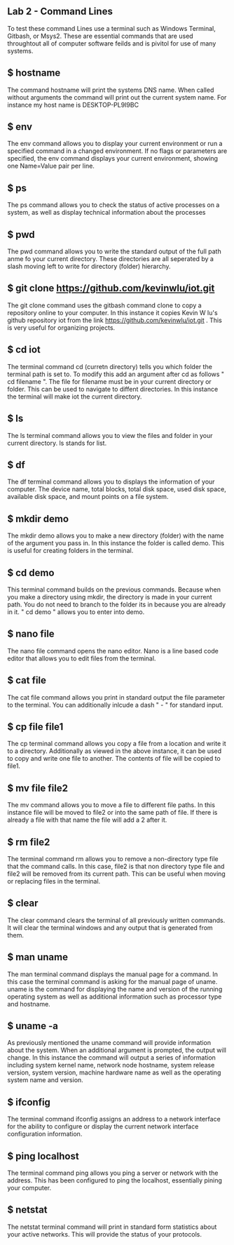## Lab 2 - Command Lines
To test these command Lines use a terminal such as Windows Terminal, Gitbash, or Msys2. These are essential commands that are used throughtout all of computer software feilds and is pivitol for use of many systems. 


## $ hostname
The command hostname will print the systems DNS name. When called without arguments the command will print out the current system name. For instance my host name is DESKTOP-PL9I9BC
## $ env
The env command allows you to display your current environment or run a specified command in a changed environment. If no flags or parameters are specified, the env command displays your current environment, showing one Name=Value pair per line.
## $ ps
The ps command allows you to check the status of active processes on a system, as well as display technical information about the processes
## $ pwd
The pwd command allows you to write the standard output of the full path anme fo your current directory. These directories are all seperated by a slash moving left to write for directory (folder) hierarchy. 
## $ git clone https://github.com/kevinwlu/iot.git
The git clone command uses the gitbash command clone to copy a repository online to your computer. In this instance it copies Kevin W lu's github repository iot from the link https://github.com/kevinwlu/iot.git . This is very useful for organizing projects. 
## $ cd iot
The terminal command cd (curretn directory) tells you which folder the terminal path is set to. To modify this add an argument after cd as follows " cd filename ". The file for filename must be in your current directory or folder. This can be used to navigate to diffent directories. In this instance the terminal will make iot the current directory. 
## $ ls
The ls terminal command allows you to view the files and folder in your current directory. ls stands for list. 
## $ df
The df terminal command allows you to displays the information of your computer. The device name, total blocks, total disk space, used disk space, available disk space, and mount points on a file system.
## $ mkdir demo
The mkdir demo allows you to make a new directory (folder) with the name of the argument you pass in. In this instance the folder is called demo. This is useful for creating folders in the terminal.
## $ cd demo
This terminal command builds on the previous commands. Because when you make a directory using mkdir, the directory is made in your current path. You do not need to branch to the folder its in because you are already in it. " cd demo " allows you to enter into demo. 
## $ nano file
The nano file command opens the nano editor. Nano is a line based code editor that allows you to edit files from the terminal. 
## $ cat file
The cat file command allows you print in standard output the file parameter to the terminal. You can additionally inlcude a dash " - " for standard input. 
## $ cp file file1
The cp terminal command allows you copy a file from a location and write it to a directory. Additionally as viewed in the above instance, it can be used to copy and write one file to another. The contents of file will be copied to file1. 
## $ mv file file2
The mv command allows you to move a file to different file paths. In this instance file will be moved to file2 or into the same path of file. If there is already a file with that name the file will add a 2 after it. 
## $ rm file2
The terminal command rm allows you to remove a non-directory type file that the command calls. In this case, file2 is that non directory type file and file2 will be removed from its current path. This can be useful when moving or replacing files in the terminal.  
## $ clear
The clear command clears the terminal of all previously written commands. It will clear the terminal windows and any output that is generated from them. 
## $ man uname
The man terminal command displays the manual page for a command. In this case the terminal command is asking for the manual page of uname. uname is the command for displaying the name and version of the running operating system as well as additional information such as processor type and hostname. 
## $ uname -a
As previously mentioned the uname command will provide information about the system. When an additional argument is prompted, the output will change. In this instance the command will output a series of information including system kernel name, network node hostname, system release version, system version, machine hardware name as well as the operating system name and version. 
## $ ifconfig
The terminal command ifconfig assigns an address to a network interface for the ability to configure or display the current network interface configuration information. 
## $ ping localhost
The terminal command ping allows you ping a server or network with the address. This has been configured to ping the localhost, essentially pining your computer.
## $ netstat
The netstat terminal command will print in standard form statistics about your active networks. This will provide the status of your protocols. 
